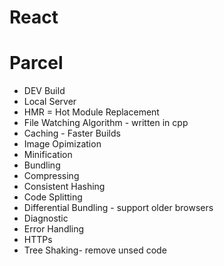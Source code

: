 # React

# Parcel
- DEV Build
- Local Server
- HMR = Hot Module Replacement  
- File Watching Algorithm - written in cpp
- Caching - Faster Builds
- Image Opimization
- Minification
- Bundling
- Compressing 
- Consistent Hashing
- Code Splitting
- Differential Bundling - support older browsers
- Diagnostic
- Error Handling
- HTTPs
- Tree Shaking- remove unsed code
